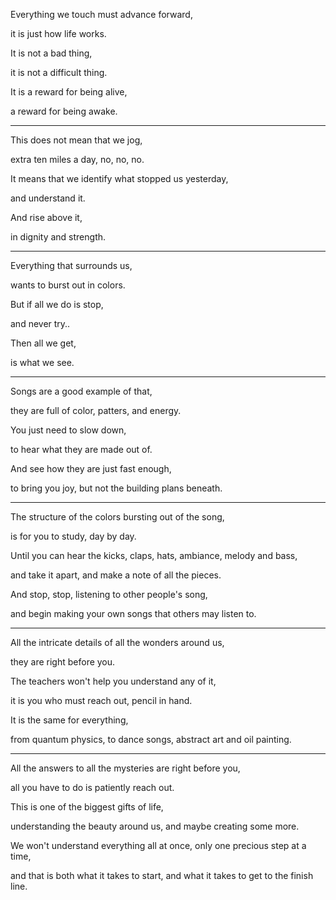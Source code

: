 Everything we touch must advance forward,

it is just how life works.

It is not a bad thing,

it is not a difficult thing.

It is a reward for being alive,

a reward for being awake.

---

This does not mean that we jog,

extra ten miles a day, no, no, no.

It means that we identify what stopped us yesterday,

and understand it.

And rise above it,

in dignity and strength.

---

Everything that surrounds us,

wants to burst out in colors.

But if all we do is stop,

and never try..

Then all we get,

is what we see.

---

Songs are a good example of that,

they are full of color, patters, and energy.

You just need to slow down,

to hear what they are made out of.

And see how they are just fast enough,

to bring you joy, but not the building plans beneath.

---

The structure of the colors bursting out of the song,

is for you to study, day by day.

Until you can hear the kicks, claps, hats, ambiance, melody and bass,

and take it apart, and make a note of all the pieces.

And stop, stop, listening to other people's song,

and begin making your own songs that others may listen to.

---

All the intricate details of all the wonders around us,

they are right before you.

The teachers won't help you understand any of it,

it is you who must reach out, pencil in hand.

It is the same for everything,

from quantum physics, to dance songs, abstract art and oil painting.

---

All the answers to all the mysteries are right before you,

all you have to do is patiently reach out.

This is one of the biggest gifts of life,

understanding the beauty around us, and maybe creating some more.

We won't understand everything all at once, only one precious step at a time,

and that is both what it takes to start, and what it takes to get to the finish line.

